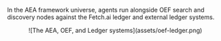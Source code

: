 In the AEA framework universe, agents run alongside OEF search and discovery nodes against the Fetch.ai ledger and external ledger systems.


<center>![The AEA, OEF, and Ledger systems](assets/oef-ledger.png)</center>
